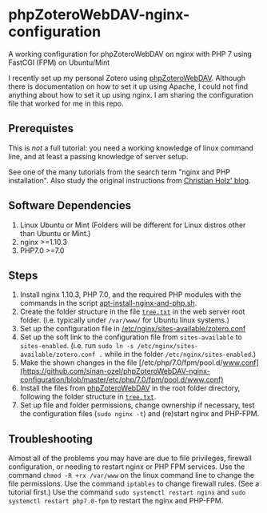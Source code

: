 # phpZoteroWebDAV-nginx-configuration
A working configuration for phpZoteroWebDAV on nginx with PHP 7 using FastCGI (FPM) on Ubuntu/Mint

I recently set up my personal Zotero using [phpZoteroWebDAV](https://github.com/krueschan/phpZoteroWebDAV).
Although there is documentation on how to set it up using Apache, I could not find anything about how to
set it up using nginx. I am sharing the configuration file that worked for me in this repo.

## Prerequistes
This is _not_ a full tutorial: you need a working knowledge of linux command line, and at least a passing
knowledge of server setup. 

See one of the many tutorials from the search term "nginx and PHP installation". 
Also study the original instructions from [Christian Holz' blog](http://blog.holz.ca/2011/11/phpzoterowebdav-installation/).

## Software Dependencies
1. Linux Ubuntu or Mint (Folders will be different for Linux distros other than Ubuntu or Mint.)
2. nginx >=1.10.3
3. PHP7.0 >=7.0

## Steps

1. Install nginx 1.10.3, PHP 7.0, and the required PHP modules with the commands in the script [apt-install-nginx-and-php.sh](https://github.com/sinan-ozel/phpZoteroWebDAV-nginx-configuration/blob/master/apt-install-nginx-and-php.sh).
2. Create the folder structure in the file [`tree.txt`](https://github.com/sinan-ozel/phpZoteroWebDAV-nginx-configuration/blob/master/tree.txt) in the web server root folder. (i.e. typically under `/var/www/` for Ubuntu linux systems.)
3. Set up the configuration file in [/etc/nginx/sites-available/zotero.conf](https://github.com/sinan-ozel/phpZoteroWebDAV-nginx-configuration/blob/master/etc/nginx/sites-available/zotero.conf) 
4. Set up the soft link to the configuration file from `sites-available` to `sites-enabled`. (i.e. run `sudo ln -s /etc/nginx/sites-available/zotero.conf .` while in the folder `/etc/nginx/sites-enabled`.)
5. Make the shown changes in the file [/etc/php/7.0/fpm/pool.d/www.conf](https://github.com/sinan-ozel/phpZoteroWebDAV-nginx-configuration/blob/master/etc/php/7.0/fpm/pool.d/www.conf)
6. Install the files from [phpZoteroWebDAV](https://github.com/krueschan/phpZoteroWebDAV) in the root folder directory, following the folder structure in [`tree.txt`](https://github.com/sinan-ozel/phpZoteroWebDAV-nginx-configuration/blob/master/tree.txt).
7. Set up file and folder permissions, change ownership if necessary, test the configuration files (`sudo nginx -t`) and (re)start nginx and PHP-FPM. 

## Troubleshooting
Almost all of the problems you may have are due to file privileges, firewall configuration, or needing to restart nginx or PHP FPM services.
Use the command `chmod -R +rx /var/www` on the linux command line to change the file permissions.
Use the command `iptables` to change firewall rules. (See a tutorial first.)
Use the command `sudo systemctl restart nginx` and `sudo systemctl restart php7.0-fpm` to restart the nginx and PHP-FPM.
